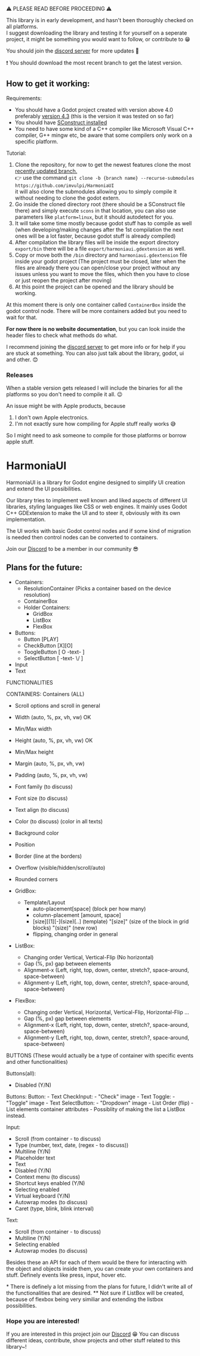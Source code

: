 ⚠ PLEASE READ BEFORE PROCEEDING ⚠

This library is in early development, and hasn't been thoroughly checked on all platforms.
<br>I suggest downloading the library and testing it for yourself on a seperate project, it might be something you would want to follow, or contribute to 😁

You should join the [discord server](https://discord.com/invite/rgsGFsGQsg) for more updates 🤗

❗ You should download the most recent branch to get the latest version. 

## How to get it working:

Requirements:
- You should have a Godot project created with version above 4.0 preferably [version 4.3](https://godotengine.org/download/archive/4.3-stable/) (this is the version it was tested on so far)
- You should have [SConstruct installed](https://scons.org/doc/latest/HTML/scons-user/ch01s02.html)
- You need to have some kind of a C++ compiler like Microsoft Visual C++ compiler, G++ mingw etc, be aware that some compilers only work on a specific platform.

Tutorial:
1. Clone the repository, for now to get the newest features clone the most [recently updated branch.](https://github.com/imvulpi/HarmoniaUI/branches)<br>
👉 use the command `git clone -b {branch name} --recurse-submodules https://github.com/imvulpi/HarmoniaUI` <br> it will also clone the submodules allowing you to simply compile it without needing to clone the godot extern.
2. Go inside the cloned directory root (there should be a SConstruct file there) and simply execute `scons` in that location, you can also use parameters like `platform=linux`, but it should autodetect for you.
3. It will take some time mostly because godot stuff has to compile as well (when developing/making changes after the 1st compilation the next ones will be a lot faster, because godot stuff is already compiled)
4. After compilation the library files will be inside the export directory `export/bin` there will be a file `export/harmoniaui.gdextension` as well.
5. Copy or move both the `/bin` directory and `harmoniaui.gdextension` file inside your godot project (The project must be closed, later when the files are already there you can open/close your project without any issues unless you want to move the files, which then you have to close or just reopen the project after moving)
6. At this point the project can be opened and the library should be working.

At this moment there is only one container called `ContainerBox` inside the godot control node. There will be more containers added but you need to wait for that.

**For now there is no website documentation**, but you can look inside the header files to check what methods do what.

I recommend joining the [discord server](https://discord.com/invite/rgsGFsGQsg) to get more info or for help if you are stuck at something. You can also just talk about the library, godot, ui and other. 😊

### Releases

When a stable version gets released I will include the binaries for all the platforms so you don't need to compile it all. 😉

An issue might be with Apple products, because 
1. I don't own Apple electronics.
2. I'm not exactly sure how compiling for Apple stuff really works 😅

So I might need to ask someone to compile for those platforms or borrow apple stuff.

# HarmoniaUI
HarmoniaUI is a library for Godot engine designed to simplify UI creation and extend the UI possibilities.

Our library tries to implement well known and liked aspects of different UI libraries, styling languages like CSS or web engines.
It mainly uses Godot C++ GDExtension to make the UI and to steer it, obviously with its own implementation. 

The UI works with basic Godot control nodes and if some kind of migration is needed then control nodes can be converted to containers.

Join our [Discord](https://discord.com/invite/rgsGFsGQsg) to be a member in our community 😎

## Plans for the future:

- Containers:
  - ResolutionContainer (Picks a container based on the device resolution)
  - ContainerBox
  - Holder Containers:
    - GridBox
    - ListBox 
    - FlexBox
- Buttons:
  - Button [PLAY]
  - CheckButton [X][O]
  - ToogleButton [ O -text-  ]
  - SelectButton [ -text- \\/ ]
- Input
- Text

FUNCTIONALITIES

CONTAINERS:
Containers (ALL)
- Scroll options and scroll in general
- Width (auto, %, px, vh, vw) OK
- Min/Max width
- Height (auto, %, px, vh, vw) OK
- Min/Max height
- Margin (auto, %, px, vh, vw)
- Padding (auto, %, px, vh, vw)
- Font family (to discuss)
- Font size (to discuss)
- Text align (to discuss)
- Color (to discuss) (color in all texts)
- Background color
- Position
- Border (line at the borders)
- Overflow (visible/hidden/scroll/auto)
- Rounded corners

- GridBox:
  - Template/Layout
    - auto-placement[space] (block per how many)
    - column-placement [amount, space]
    - [size][(1][-]\(size)[..] (template)
      "[size]" (size of the block in grid blocks) "\(size)" (new row)
    - flipping, changing order in general
- ListBox:
  - Changing order Vertical, Vertical-Flip (No horizontal)
  - Gap (%, px) gap between elements
  - Alignment-x (Left, right, top, down, center, stretch?, space-around, space-between)
  - Alignment-y (Left, right, top, down, center, stretch?, space-around, space-between)
- FlexBox:
  - Changing order Vertical, Horizontal, Vertical-Flip, Horizontal-Flip ...
  - Gap (%, px) gap between elements
  - Alignment-x (Left, right, top, down, center, stretch?, space-around, space-between)
  - Alignment-y (Left, right, top, down, center, stretch?, space-around, space-between)

BUTTONS
(These would actually be a type of container with specific events and other functionalities)

Buttons(all):
  - Disabled (Y/N)

Buttons:
  Button:
     - Text
  CheckInput:
     - "Check" image
     - Text
  Toggle:
     - "Toggle" image
     - Text
  SelectButton:
     - "Dropdown" image
     - List Order (flip)
     - List elements container attributes
     - Possiblity of making the list a ListBox instead.
   
Input:
  - Scroll (from container - to discuss)
  - Type (number, text, date, (regex - to discuss))
  - Multiline (Y/N)
  - Placeholder text
  - Text
  - Disabled (Y/N)
  - Context menu (to discuss)
  - Shortcut keys enabled (Y/N)
  - Selecting enabled
  - Virtual keyboard (Y/N)
  - Autowrap modes (to discuss)
  - Caret (type, blink, blink interval)

Text:
  - Scroll (from container - to discuss)
  - Multiline (Y/N)
  - Selecting enabled
  - Autowrap modes (to discuss)


Besides these an API for each of them would be there for interacting with the object and objects inside them, you can create your own containers and stuff.
Definely events like press, input, hover etc.

\* There is definely a lot missing from the plans for future, I didn't write all of the functionalities that are desired.
\** Not sure if ListBox will be created, because of flexbox being very similiar and extending the listbox possibilities.

### Hope you are interested!

If you are interested in this project join our [Discord](https://discord.com/invite/rgsGFsGQsg) 😁
You can discuss different ideas, contribute, show projects and other stuff related to this library~!
